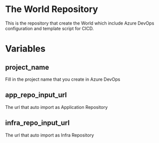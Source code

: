 # The World Repository

This is the repository that create the World which include Azure DevOps configuration and template script for CICD.

# Variables

## project_name

Fill in the project name that you create in Azure DevOps

## app_repo_input_url

The url that auto import as Application Repository

## infra_repo_input_url

The url that auto import as Infra Repository
